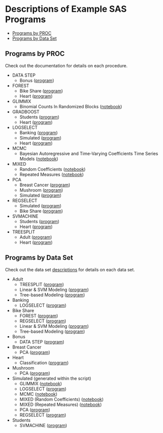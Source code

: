 # Descriptions of Example SAS Programs <!-- omit in toc -->

- [Programs by PROC](#programs-by-proc)
- [Programs by Data Set](#programs-by-data-set)

## Programs by PROC

Check out the documentation for details on each procedure.

- DATA STEP
  - Bonus ([program](./data_step.sas))
- FOREST
  - Bike Share ([program](./forest_bike.sas))
  - Heart ([program](./classification_heart.sas))
- GLIMMIX
  - Binomial Counts In Randomized Blocks ([notebook](./glimmix_binomial_counts_in_randomized_blocks.sasnb))
- GRADBOOST
  - Students ([program](./gradientboosting_students.sas))
  - Heart ([program](./classification_heart.sas))
- LOGSELECT
  - Banking ([program](./logistic_banking.sas))
  - Simulated ([program](./logistic_simulated.sas))
  - Heart ([program](./classification_heart.sas))
- MCMC
  - Bayesian Autoregressive and Time-Varying Coefficients Time Series Models ([notebook](./mcmc_time_series.sasnb))
- MIXED
  - Random Coefficients ([notebook](./mixed_random_coefficients.sasnb))
  - Repeated Measures ([notebook](./mixed_repeated_measures.sasnb))
- PCA
  - Breast Cancer ([program](./pca_breastcancer.sas))
  - Mushroom ([program](./pca_mushroom.sas))
  - Simulated ([program](./pca_simulated.sas))
- REGSELECT
  - Simulated ([program](./linear_simulated.sas))
  - Bike Share ([program](./linear_bike.sas))
- SVMACHINE
  - Students ([program](./svm_students.sas))
  - Heart ([program](./classification_heart.sas))
- TREESPLIT
  - Adult ([program](./decisiontree_adult.sas))
  - Heart ([program](./classification_heart.sas))

## Programs by Data Set

Check out the data set [descriptions](../data/DATA_DESCRIPTION.md) for details
on each data set.

- Adult
  - TREESPLIT ([program](./decisiontree_adult.sas))
  - Linear & SVM Modeling ([program](./machine_learning/linear_svm_models_class_target.sas))
  - Tree-based Modeling ([program](./machine_learning/tree_models_class_target.sas))
- Banking
  - LOGSELECT ([program](./logistic_banking.sas))
- Bike Share
  - FOREST ([program](./forest_bike.sas))
  - REGSELECT ([program](./linear_bike.sas))
  - Linear & SVM Modeling ([program](./machine_learning/linear_svm_models_interval_target.sas))
  - Tree-based Modeling ([program](./machine_learning/tree_models_interval_target.sas))
- Bonus
  - DATA STEP ([program](./data_step.sas))
- Breast Cancer
  - PCA ([program](./pca_breastcancer.sas))
- Heart
  - Classification ([program](./classification_heart.sas))
- Mushroom
  - PCA ([program](./pca_mushroom.sas))
- Simulated (generated within the script)
  - GLIMMIX ([notebook](./glimmix_binomial_counts_in_randomized_blocks.sasnb))
  - LOGSELECT ([program](./logistic_simulated.sas))
  - MCMC ([notebook](./mcmc_time_series.sasnb))
  - MIXED (Random Coefficients) ([notebook](./mixed_random_coefficients.sasnb))
  - MIXED (Repeated Measures) ([notebook](./mixed_repeated_measures.sasnb))
  - PCA ([program](./pca_simulated.sas))
  - REGSELECT ([program](./linear_simulated.sas))
- Students
  - SVMACHINE ([program](./gradientboosting_students.sas))
